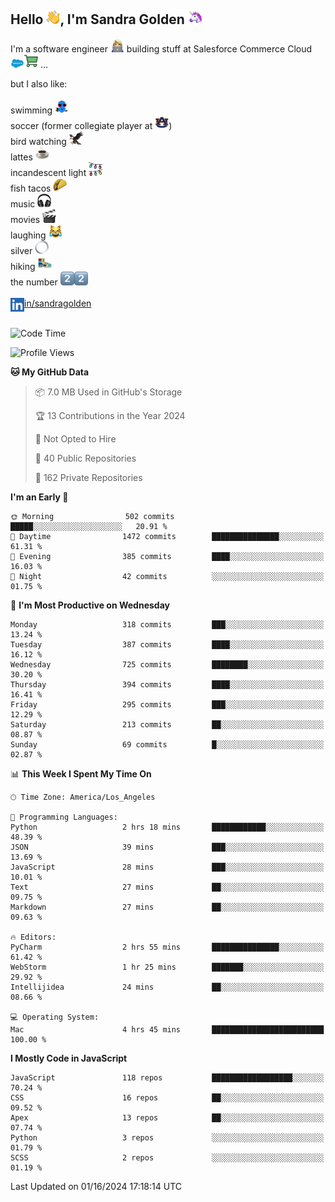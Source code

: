 ## Hello <img src="./static/emoji/wave.png" width="22" />, I'm Sandra Golden <img src="./static/emoji/unicorn-face.png" width="22" />

I'm a software engineer <img src="./static/emoji/female-technologist.png" width="22" /> building stuff at Salesforce Commerce Cloud <img src="./static/emoji/salesforce.png" width="22" /><img src="./static/emoji/commerce-cloud.png" width="22" />&nbsp;...

but I also like:<br/><br/>
swimming <img alt="swimming" src="./static/emoji/keep-swimming.png" width="22" /><br/>
soccer  (former collegiate player at <img src="./static/emoji/auburn.png" width="22" />)<br/>
bird watching <img src="./static/emoji/eagle.png" width="22" /><br/>
lattes <img src="./static/emoji/coffee.png" width="22" /><br/>
incandescent light <img src="./static/emoji/lights.png" width="22" /><br/>
fish tacos <img src="./static/emoji/taco.png" width="22" /><br/>
music <img src="./static/emoji/headphones.png" width="22" /><br/>
movies <img src="./static/emoji/movie-clapper.png" width="22" /><br/>
laughing <img src="./static/emoji/joy-cat.png" width="22" /><br/>
silver <img src="./static/emoji/silver-hoop.png" width="22" /><br/>
hiking <img src="./static/emoji/hiker.png" width="22" /><br/>
the number <img src="./static/emoji/two.png" width="22" /><img src="./static/emoji/two.png" width="22" />
<br/><br/>
<img align="left" alt="Sandra Golden | LinkedIn" width="22px" src="./static/emoji/linkedin.png" /> <a href="https://www.linkedin.com/in/sandragolden/">in/sandragolden</a>
<br/><br/>
<!--START_SECTION:waka-->
![Code Time](http://img.shields.io/badge/Code%20Time-93%20hrs%2035%20mins-blue)

![Profile Views](http://img.shields.io/badge/Profile%20Views-0-blue)

**🐱 My GitHub Data** 

> 📦 7.0 MB Used in GitHub's Storage 
 > 
> 🏆 13 Contributions in the Year 2024
 > 
> 🚫 Not Opted to Hire
 > 
> 📜 40 Public Repositories 
 > 
> 🔑 162 Private Repositories 
 > 
**I'm an Early 🐤** 

```text
🌞 Morning                502 commits         █████░░░░░░░░░░░░░░░░░░░░   20.91 % 
🌆 Daytime                1472 commits        ███████████████░░░░░░░░░░   61.31 % 
🌃 Evening                385 commits         ████░░░░░░░░░░░░░░░░░░░░░   16.03 % 
🌙 Night                  42 commits          ░░░░░░░░░░░░░░░░░░░░░░░░░   01.75 % 
```
📅 **I'm Most Productive on Wednesday** 

```text
Monday                   318 commits         ███░░░░░░░░░░░░░░░░░░░░░░   13.24 % 
Tuesday                  387 commits         ████░░░░░░░░░░░░░░░░░░░░░   16.12 % 
Wednesday                725 commits         ████████░░░░░░░░░░░░░░░░░   30.20 % 
Thursday                 394 commits         ████░░░░░░░░░░░░░░░░░░░░░   16.41 % 
Friday                   295 commits         ███░░░░░░░░░░░░░░░░░░░░░░   12.29 % 
Saturday                 213 commits         ██░░░░░░░░░░░░░░░░░░░░░░░   08.87 % 
Sunday                   69 commits          █░░░░░░░░░░░░░░░░░░░░░░░░   02.87 % 
```


📊 **This Week I Spent My Time On** 

```text
🕑︎ Time Zone: America/Los_Angeles

💬 Programming Languages: 
Python                   2 hrs 18 mins       ████████████░░░░░░░░░░░░░   48.39 % 
JSON                     39 mins             ███░░░░░░░░░░░░░░░░░░░░░░   13.69 % 
JavaScript               28 mins             ███░░░░░░░░░░░░░░░░░░░░░░   10.01 % 
Text                     27 mins             ██░░░░░░░░░░░░░░░░░░░░░░░   09.75 % 
Markdown                 27 mins             ██░░░░░░░░░░░░░░░░░░░░░░░   09.63 % 

🔥 Editors: 
PyCharm                  2 hrs 55 mins       ███████████████░░░░░░░░░░   61.42 % 
WebStorm                 1 hr 25 mins        ███████░░░░░░░░░░░░░░░░░░   29.92 % 
Intellijidea             24 mins             ██░░░░░░░░░░░░░░░░░░░░░░░   08.66 % 

💻 Operating System: 
Mac                      4 hrs 45 mins       █████████████████████████   100.00 % 
```

**I Mostly Code in JavaScript** 

```text
JavaScript               118 repos           ██████████████████░░░░░░░   70.24 % 
CSS                      16 repos            ██░░░░░░░░░░░░░░░░░░░░░░░   09.52 % 
Apex                     13 repos            ██░░░░░░░░░░░░░░░░░░░░░░░   07.74 % 
Python                   3 repos             ░░░░░░░░░░░░░░░░░░░░░░░░░   01.79 % 
SCSS                     2 repos             ░░░░░░░░░░░░░░░░░░░░░░░░░   01.19 % 
```




 Last Updated on 01/16/2024 17:18:14 UTC
<!--END_SECTION:waka-->

